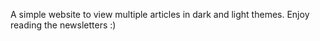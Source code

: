A simple website to view multiple articles in dark and light themes. Enjoy reading the newsletters :)
